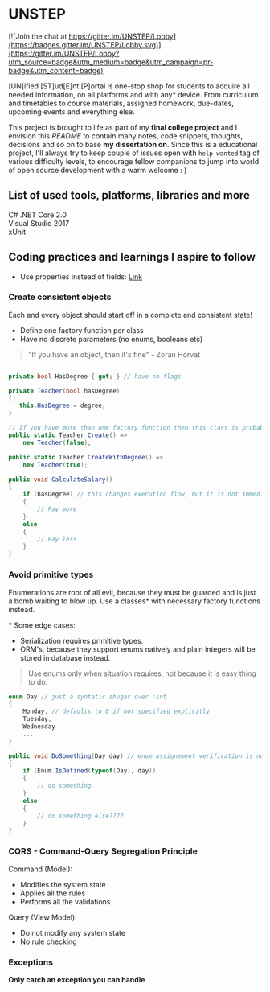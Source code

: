 # UNSTEP

[![Join the chat at https://gitter.im/UNSTEP/Lobby](https://badges.gitter.im/UNSTEP/Lobby.svg)](https://gitter.im/UNSTEP/Lobby?utm_source=badge&utm_medium=badge&utm_campaign=pr-badge&utm_content=badge)  

[UN]ified [ST]ud[E]nt [P]ortal is one-stop shop for students to acquire all needed information, on all platforms and with any* device. From curriculum and timetables to course materials, assigned homework, due-dates, upcoming events and everything else.  

This project is brought to life as part of my **final college project** and I envision this _README_ to contain many notes, code snippets, thoughts, decisions and so on to base **my dissertation on**. Since this is a educational project, I'll always try to keep couple of issues open with `help wanted` tag of  various difficulty levels, to encourage fellow companions to jump into world of open source development with a warm welcome : )  

## List of used tools, platforms, libraries and more
C#
.NET Core 2.0  
Visual Studio 2017  
xUnit

## Coding practices and learnings I aspire to follow
- Use properties instead of fields: [Link][properties-vs-public-variables] 

### Create consistent objects 
Each and every object should start off in a complete and consistent state! 
- Define one factory function per class  
- Have no discrete parameters (no enums, booleans etc)

> "If you have an object, then it's fine" - Zoran Horvat
```csharp

private bool HasDegree { get; } // have no flags

private Teacher(bool hasDegree) 
{
   this.HasDegree = degree;
}

// If you have more than one factory function then this class is probably doing too much
public static Teacher Create() =>
    new Teacher(false);

public static Teacher CreateWithDegree() =>
    new Teacher(true);

public void CalculateSalary() 
{
    if (hasDegree) // this changes execution flow, but it is not immediately clear for the caller
    {
        // Pay more
    }
    else 
    {
        // Pay less
    }
}
```

### Avoid primitive types
Enumerations are root of all evil, because they must be guarded and is just a bomb waiting to blow up. Use a classes* with necessary factory functions instead.

\* Some edge cases: 
* Serialization requires primitive types. 
* ORM's, because they support enums natively and plain integers will be stored in database instead.

> Use enums only when situation requires, not because it is easy thing to do. 

```csharp
enum Day // just a syntatic shugar over :int
{
    Monday, // defaults to 0 if not specified explicitly
    Tuesday,
    Wednesday
    ...
}

public void DoSomething(Day day) // enum assignement verification is not done
{
    if (Enum.IsDefined(typeof(Day), day))
    {
        // do something
    }
    else 
    {
        // do something else????
    }
}
```

### CQRS - Command-Query Segregation Principle
Command (Model):  
   * Modifies the system state
   * Applies all the rules
   * Performs all the validations

Query (View Model):
   * Do not modify any system state
   * No rule checking 

### Exceptions
**Only catch an exception you can handle**

<!-- All referenced links  -->
[properties-vs-public-variables]: https://blog.codinghorror.com/properties-vs-public-variables/